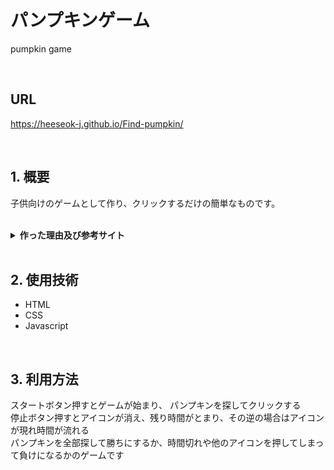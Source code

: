 # パンプキンゲーム
 pumpkin game

</br>

## URL
 https://heeseok-j.github.io/Find-pumpkin/

</br>

## 1. 概要
 子供向けのゲームとして作り、クリックするだけの簡単なものです。
 
</br>
<details>
<summary><b>作った理由及び参考サイト</b></summary>
<div markdown="1">

</br>

### 1-1. ゲームを作った理由
 - 子供の頃にゲームランド(Jr.naver gamerand)というサイトで楽しくした記憶があったため
 - 難しいこと無く、簡単に操作できるため
 
</br> 
 
### 1-2. 参考サイト
 - 現在のJr.naverサイト(https://jr.naver.com/)
 - ニュース記事(https://www.edaily.co.kr/news/read?newsId=03568646622394784&mediaCodeNo=257)
 
 </br>
 
 </div>
</details>
  
</br>

## 2. 使用技術
- HTML
- CSS
- Javascript

</br>

## 3. 利用方法
 スタートボタン押すとゲームが始まり、 パンプキンを探してクリックする</br>
 停止ボタン押すとアイコンが消え、残り時間がとまり、その逆の場合はアイコンが現れ時間が流れる</br>
 パンプキンを全部探して勝ちにするか、時間切れや他のアイコンを押してしまって負けになるかのゲームです
